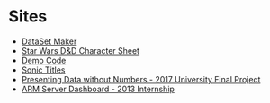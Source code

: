 <html lang="en">
    <head>
        <meta charset="utf-8">
        <title>Jack Sleath</title>
        <link rel="stylesheet" href="css/styles.css">
        <script src="js/script.js"></script>
    </head>
    <body>
        <h1>Sites</h1>
        <ul>
            <li><a href="/datasetmaker.html">DataSet Maker</a></li>
            <li> <a href="starwars/charsheet.html">Star Wars D&D Character Sheet</a></li>
            <li> <a href="code/code.html">Demo Code</a></li>
            <li> <a href="sonic-font/sonic.html">Sonic Titles</a></li>
            <li> <a href="weather/index.html">Presenting Data without Numbers - 2017 University Final Project</a></li>
            <li> <a href="intern/dashboard.html">ARM Server Dashboard - 2013 Internship</a></li>
        </ul>
    </body>
</html>
